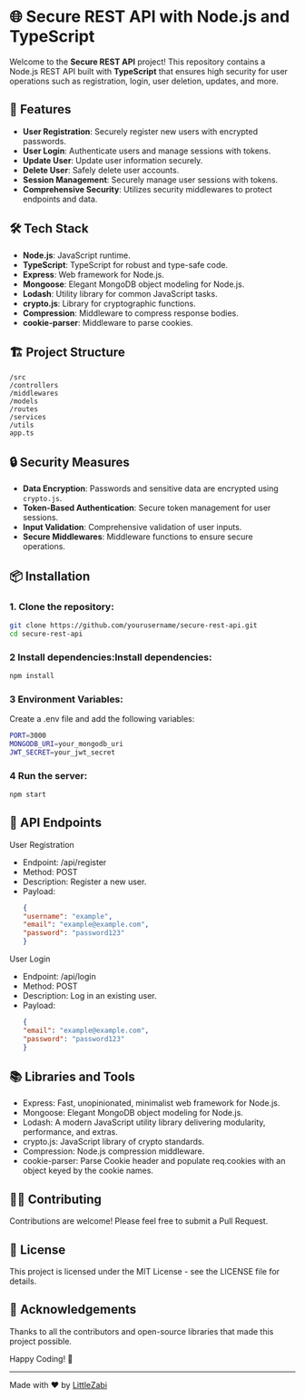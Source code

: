 # 🌐 Secure REST API with Node.js and TypeScript

Welcome to the **Secure REST API** project! This repository contains a Node.js REST API built with **TypeScript** that ensures high security for user operations such as registration, login, user deletion, updates, and more. 

## 🚀 Features

- **User Registration**: Securely register new users with encrypted passwords.
- **User Login**: Authenticate users and manage sessions with tokens.
- **Update User**: Update user information securely.
- **Delete User**: Safely delete user accounts.
- **Session Management**: Securely manage user sessions with tokens.
- **Comprehensive Security**: Utilizes security middlewares to protect endpoints and data.

## 🛠️ Tech Stack

- **Node.js**: JavaScript runtime.
- **TypeScript**: TypeScript for robust and type-safe code.
- **Express**: Web framework for Node.js.
- **Mongoose**: Elegant MongoDB object modeling for Node.js.
- **Lodash**: Utility library for common JavaScript tasks.
- **crypto.js**: Library for cryptographic functions.
- **Compression**: Middleware to compress response bodies.
- **cookie-parser**: Middleware to parse cookies.

## 🏗️ Project Structure

 ```
/src
/controllers
/middlewares
/models
/routes
/services
/utils
app.ts
```

## 🔒 Security Measures

- **Data Encryption**: Passwords and sensitive data are encrypted using `crypto.js`.
- **Token-Based Authentication**: Secure token management for user sessions.
- **Input Validation**: Comprehensive validation of user inputs.
- **Secure Middlewares**: Middleware functions to ensure secure operations.

## 📦 Installation

### 1. **Clone the repository**:
   ```bash
   git clone https://github.com/yourusername/secure-rest-api.git
   cd secure-rest-api
  ```

### 2 Install dependencies:Install dependencies:
```bash
npm install
```

### 3 Environment Variables:
Create a .env file and add the following variables:
```bash
PORT=3000
MONGODB_URI=your_mongodb_uri
JWT_SECRET=your_jwt_secret
```
### 4 Run the server:
```bash
npm start
```

## 🧩 API Endpoints
User Registration

- Endpoint: /api/register
- Method: POST
- Description: Register a new user.
- Payload:
  ```json
  {
  "username": "example",
  "email": "example@example.com",
  "password": "password123"
  }
  ```
User Login

- Endpoint: /api/login
- Method: POST
- Description: Log in an existing user.
- Payload:
  ```json
  {
  "email": "example@example.com",
  "password": "password123"
  }
  ```
## 📚 Libraries and Tools
- Express: Fast, unopinionated, minimalist web framework for Node.js.
- Mongoose: Elegant MongoDB object modeling for Node.js.
- Lodash: A modern JavaScript utility library delivering modularity, performance, and extras.
- crypto.js: JavaScript library of crypto standards.
- Compression: Node.js compression middleware.
- cookie-parser: Parse Cookie header and populate req.cookies with an object keyed by the cookie names.

## 🧑‍💻 Contributing
Contributions are welcome! Please feel free to submit a Pull Request.
## 📄 License
This project is licensed under the MIT License - see the LICENSE file for details.
## 🙌 Acknowledgements
Thanks to all the contributors and open-source libraries that made this project possible.

Happy Coding! 🚀

---

Made with ❤️ by [LittleZabi](https://github.com/LittleZabi)
